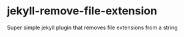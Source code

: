 # jekyll-remove-file-extension
Super simple jekyll plugin that removes file extensions from a string
